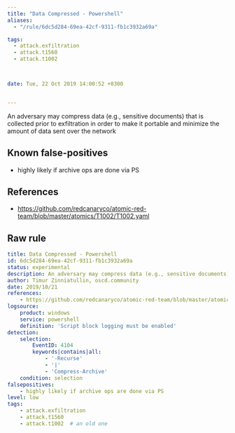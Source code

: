 ```yaml
---
title: "Data Compressed - Powershell"
aliases:
  - "/rule/6dc5d284-69ea-42cf-9311-fb1c3932a69a"

tags:
  - attack.exfiltration
  - attack.t1560
  - attack.t1002



date: Tue, 22 Oct 2019 14:00:52 +0300


---
```


An adversary may compress data (e.g., sensitive documents) that is collected prior to exfiltration in order to make it portable and minimize the amount of data sent over the network

<!--more-->


## Known false-positives

* highly likely if archive ops are done via PS



## References

* https://github.com/redcanaryco/atomic-red-team/blob/master/atomics/T1002/T1002.yaml


## Raw rule
```yaml
title: Data Compressed - Powershell
id: 6dc5d284-69ea-42cf-9311-fb1c3932a69a
status: experimental
description: An adversary may compress data (e.g., sensitive documents) that is collected prior to exfiltration in order to make it portable and minimize the amount of data sent over the network
author: Timur Zinniatullin, oscd.community
date: 2019/10/21
references:
    - https://github.com/redcanaryco/atomic-red-team/blob/master/atomics/T1002/T1002.yaml
logsource:
    product: windows
    service: powershell
    definition: 'Script block logging must be enabled'
detection:
    selection:
        EventID: 4104
        keywords|contains|all:
            - '-Recurse'
            - '|'
            - 'Compress-Archive'
    condition: selection
falsepositives:
    - highly likely if archive ops are done via PS
level: low
tags:
    - attack.exfiltration
    - attack.t1560
    - attack.t1002  # an old one

```
